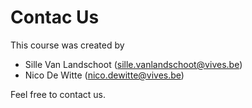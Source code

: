 # Contac Us

This course was created by

* Sille Van Landschoot \(sille.vanlandschoot@vives.be\)
* Nico De Witte \(nico.dewitte@vives.be\)

Feel free to contact us.

